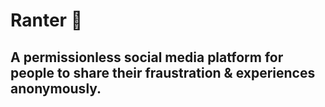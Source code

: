 # Ranter 🌿

## A permissionless social media platform for people to share their fraustration & experiences anonymously.
